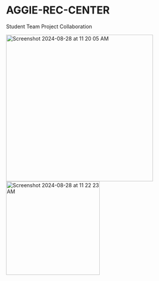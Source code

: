 # AGGIE-REC-CENTER
Student Team Project Collaboration

<img width="400" alt="Screenshot 2024-08-28 at 11 20 05 AM" src="https://github.com/user-attachments/assets/362f5e6c-d092-4a92-823b-3a0bde702d24">
<img width="255" alt="Screenshot 2024-08-28 at 11 22 23 AM" src="https://github.com/user-attachments/assets/3929a046-b1fe-4002-9a30-fdde5f0d419b">
